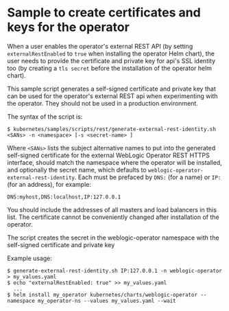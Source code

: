 # Sample to create certificates and keys for the operator

When a user enables the operator's external REST API (by setting
`externalRestEnabled` to `true` when installing the operator Helm chart), the user needs
to provide the certificate and private key for api's SSL identity too (by creating a
`tls secret` before the installation of the operator helm chart).

This sample script generates a self-signed certificate and private key that can be used
for the operator's external REST api when experimenting with the operator.  They should
not be used in a production environment.

The syntax of the script is:
```shell
$ kubernetes/samples/scripts/rest/generate-external-rest-identity.sh <SANs> -n <namespace> [-s <secret-name> ]
```

Where `<SANs>` lists the subject alternative names to put into the generated self-signed 
certificate for the external WebLogic Operator REST HTTPS interface, <namespace> should match
the namespace where the operator will be installed, and optionally the secret name, which defaults
to `weblogic-operator-external-rest-identity`.  Each must be prefaced
by `DNS:` (for a name) or `IP:` (for an address), for example:
```
DNS:myhost,DNS:localhost,IP:127.0.0.1
```

You should include the addresses of all masters and load balancers in this list.  The certificate
cannot be conveniently changed after installation of the operator.

The script creates the secret in the weblogic-operator namespace with the self-signed 
certificate and private key

Example usage:
```shell
$ generate-external-rest-identity.sh IP:127.0.0.1 -n weblogic-operator > my_values.yaml
$ echo "externalRestEnabled: true" >> my_values.yaml
  ...
$ helm install my_operator kubernetes/charts/weblogic-operator --namespace my_operator-ns --values my_values.yaml --wait
```
